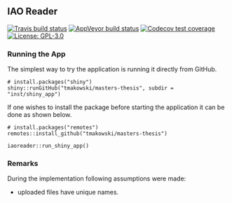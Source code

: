 ## IAO Reader

<!-- badges: start -->
[![Travis build status](https://travis-ci.com/tmakowski/masters-thesis.svg?branch=master)](https://travis-ci.com/tmakowski/masters-thesis)
[![AppVeyor build status](https://ci.appveyor.com/api/projects/status/github/tmakowski/masters-thesis?branch=master&svg=true)](https://ci.appveyor.com/project/tmakowski/masters-thesis)
[![Codecov test coverage](https://codecov.io/gh/tmakowski/masters-thesis/branch/master/graph/badge.svg)](https://codecov.io/gh/tmakowski/masters-thesis?branch=master)
[![License: GPL-3.0](https://img.shields.io/badge/License-GPL--3.0-blue.svg)](https://www.gnu.org/licenses/gpl-3.0.en.html)
<!-- badges: end -->

### Running the App
The simplest way to try the application is running it directly from GitHub.
```
# install.packages("shiny")
shiny::runGitHub("tmakowski/masters-thesis", subdir = "inst/shiny_app")
```

If one wishes to install the package before starting the application it can be done as shown below.
```
# install.packages("remotes")
remotes::install_github("tmakowski/masters-thesis")

iaoreader::run_shiny_app()
```

### Remarks
During the implementation following assumptions were made:

 * uploaded files have unique names.
